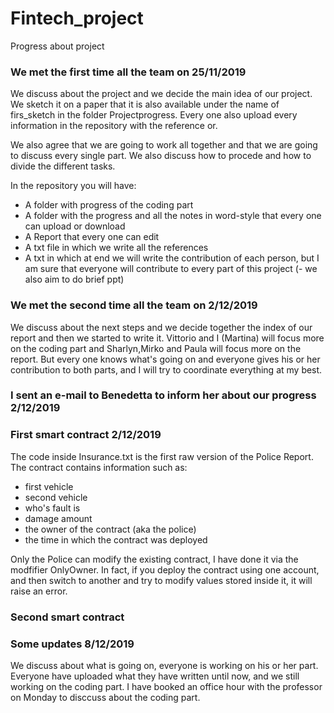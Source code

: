 # Fintech_project
Progress about project


### We met the first time all the team on 25/11/2019

We discuss about the project and we decide the main idea of our project.
We sketch it on a paper that it is also available under the name of firs_sketch
in the folder Projectprogress. Every one also upload every information in the repository 
with the reference or.

We also agree that we are going to work all together and that we are going to discuss every single part.
We also discuss how to procede and how to divide the different tasks.

In the repository you will have:
- A folder with progress of the coding part
- A folder with the progress and all the notes in word-style that every one can upload or download 
- A Report that every one can edit 
- A txt file in which we write all the references
- A txt in which at end we will write the contribution of each person, but I am sure 
that everyone will contribute to every part of this project
(- we also aim to do brief ppt)


### We met the second time all the team on 2/12/2019
We discuss about the next steps and we decide together the index of our report and then we started to write it.
Vittorio and I (Martina) will focus more on the coding part and Sharlyn,Mirko and Paula will focus more on the report. But every one knows what's going on and everyone gives his or her contribution to both parts, and I will try to coordinate everything at my best. 

### I sent an e-mail to Benedetta to inform her about our progress 2/12/2019

### First smart contract 2/12/2019 
The code inside Insurance.txt is the first raw version of the Police Report. The contract contains information such as:
  - first vehicle
  - second vehicle
  - who's fault is
  - damage amount
  - the owner of the contract (aka the police)
  - the time in which the contract was deployed
  
Only the Police can modify the existing contract, I have done it via the modfifier OnlyOwner. In fact, if you deploy the contract 
using one account, and then switch to another and try to modify values stored inside it, it will raise an error.

### Second smart contract



### Some updates 8/12/2019
We discuss about what is going on, everyone is working on his or her part. Everyone have uploaded what they have written until now, and we still working on the coding part. I have booked an office hour with the professor on Monday to disccuss about the coding part. 




